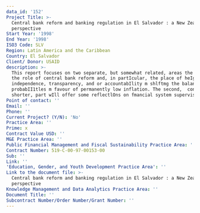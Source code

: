 ```yaml
---
data_id: '152'
Project Title: >-
  Central bank reform and banking regulation in El Salvador : a New Zealand
  perspective
Start Year: '1998'
End Year: '1998'
ISO3 Code: SLV
Region: Latin America and the Caribbean
Country: El Salvador
Client/ Donor: USAID
description: >-
  This report focuses on two separate, but somewhat related, areas the fIrst is
  the role of central bank reform and, in partIcular, the place of heIghtened
  independence, transparency, and or accountabIlity m shlftmg the balance of
  probabII1tles m favour of permanently low inflation. The second,  considerably
  shorter, part wIll offer some reflectlOns on fmancial system supervision.
Point of contact: ''
Email: ''
Phone: ''
Current Project? (Y/N): 'No'
Practice Area: ''
Prime: x
Contract Value USD: ''
M&E Practice Area: ''
Public Financial Management and Fiscal Sustainability Practice Area: ''
Contract Number: 519-C-00-97-00153-00
Sub: ''
Link: ''
'Education, Gender, and Youth Development Practice Area': ''
Link to the document file: >-
  Central bank reform and banking regulation in El Salvador : a New Zealand
  perspective
Knowledge Management and Data Analytics Practice Area: ''
Document Title: ''
Subcontract Number/Order Number/Grant Number: ''
---
```

